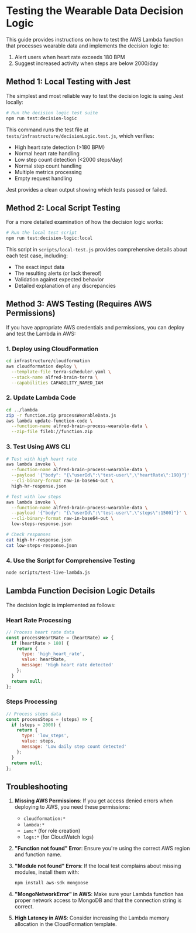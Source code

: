 # Testing the Wearable Data Decision Logic

This guide provides instructions on how to test the AWS Lambda function that processes wearable data and implements the decision logic to:

1. Alert users when heart rate exceeds 180 BPM
2. Suggest increased activity when steps are below 2000/day

## Method 1: Local Testing with Jest

The simplest and most reliable way to test the decision logic is using Jest locally:

```bash
# Run the decision logic test suite
npm run test:decision-logic
```

This command runs the test file at `tests/infrastructure/decisionLogic.test.js`, which verifies:
- High heart rate detection (>180 BPM)
- Normal heart rate handling
- Low step count detection (<2000 steps/day)
- Normal step count handling
- Multiple metrics processing
- Empty request handling

Jest provides a clean output showing which tests passed or failed.

## Method 2: Local Script Testing

For a more detailed examination of how the decision logic works:

```bash
# Run the local test script
npm run test:decision-logic:local
```

This script in `scripts/local-test.js` provides comprehensive details about each test case, including:
- The exact input data
- The resulting alerts (or lack thereof)
- Validation against expected behavior
- Detailed explanation of any discrepancies

## Method 3: AWS Testing (Requires AWS Permissions)

If you have appropriate AWS credentials and permissions, you can deploy and test the Lambda in AWS:

### 1. Deploy using CloudFormation
```bash
cd infrastructure/cloudformation
aws cloudformation deploy \
  --template-file terra-scheduler.yaml \
  --stack-name alfred-brain-terra \
  --capabilities CAPABILITY_NAMED_IAM
```

### 2. Update Lambda Code
```bash
cd ../lambda
zip -r function.zip processWearableData.js
aws lambda update-function-code \
  --function-name alfred-brain-process-wearable-data \
  --zip-file fileb://function.zip
```

### 3. Test Using AWS CLI
```bash
# Test with high heart rate
aws lambda invoke \
  --function-name alfred-brain-process-wearable-data \
  --payload '{"body": "{\"userId\":\"test-user\",\"heartRate\":190}"}' \
  --cli-binary-format raw-in-base64-out \
  high-hr-response.json

# Test with low steps
aws lambda invoke \
  --function-name alfred-brain-process-wearable-data \
  --payload '{"body": "{\"userId\":\"test-user\",\"steps\":1500}"}' \
  --cli-binary-format raw-in-base64-out \
  low-steps-response.json

# Check responses
cat high-hr-response.json
cat low-steps-response.json
```

### 4. Use the Script for Comprehensive Testing
```bash
node scripts/test-live-lambda.js
```

## Lambda Function Decision Logic Details

The decision logic is implemented as follows:

### Heart Rate Processing
```javascript
// Process heart rate data
const processHeartRate = (heartRate) => {
  if (heartRate > 180) {
    return {
      type: 'high_heart_rate',
      value: heartRate,
      message: 'High heart rate detected'
    };
  }
  return null;
};
```

### Steps Processing
```javascript
// Process steps data
const processSteps = (steps) => {
  if (steps < 2000) {
    return {
      type: 'low_steps',
      value: steps,
      message: 'Low daily step count detected'
    };
  }
  return null;
};
```

## Troubleshooting

1. **Missing AWS Permissions**: If you get access denied errors when deploying to AWS, you need these permissions:
   - `cloudformation:*`
   - `lambda:*`
   - `iam:*` (for role creation)
   - `logs:*` (for CloudWatch logs)

2. **"Function not found" Error**: Ensure you're using the correct AWS region and function name.

3. **"Module not found" Errors**: If the local test complains about missing modules, install them with:
   ```bash
   npm install aws-sdk mongoose
   ```

4. **"MongoNetworkError" in AWS**: Make sure your Lambda function has proper network access to MongoDB and that the connection string is correct.

5. **High Latency in AWS**: Consider increasing the Lambda memory allocation in the CloudFormation template.